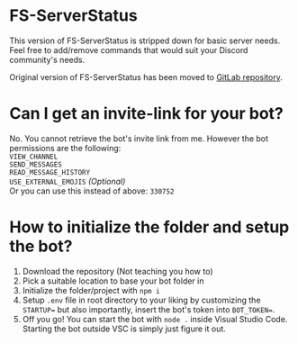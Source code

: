 # FS-ServerStatus

This version of FS-ServerStatus is stripped down for basic server needs.  
Feel free to add/remove commands that would suit your Discord community's needs.

Original version of FS-ServerStatus has been moved to [GitLab repository](https://gitlab.com/AnxietyisReal/FS-ServerStatus).

# Can I get an invite-link for your bot?

No. You cannot retrieve the bot's invite link from me. However the bot permissions are the following:  
`VIEW_CHANNEL`  
`SEND_MESSAGES`  
`READ_MESSAGE_HISTORY`  
`USE_EXTERNAL_EMOJIS` _(Optional)_  
Or you can use this instead of above: `330752`

# How to initialize the folder and setup the bot?

1. Download the repository (Not teaching you how to)
2. Pick a suitable location to base your bot folder in
3. Initialize the folder/project with `npm i`
4. Setup `.env` file in root directory to your liking by customizing the `STARTUP=` but also importantly, insert the bot's token into `BOT_TOKEN=`.
5. Off you go! You can start the bot with `node .` inside Visual Studio Code. Starting the bot outside VSC is simply just figure it out.
